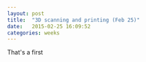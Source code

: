 ```yaml
---
layout: post
title:  "3D scanning and printing (Feb 25)"
date:   2015-02-25 16:09:52
categories: weeks
---
```

That's a first 


 
 


